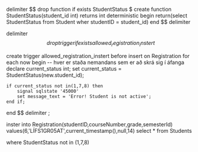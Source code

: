 delimiter $$
drop function if exists StudentStatus $
create function StudentStatus(student_id int)
returns int deterministic
begin
    return(select StudentStatus from Student wher studentID = student_id)
end $$
delimiter

delimiter $$
drop trigger if exists allowed_registration_instert $$

create trigger allowed_registration_instert
before insert on Registration
for each now
begin
    -- hver er staða nemandans sem er að skrá sig í áfanga
    declare current_status int;
    set current_status = StudentStatus(new.student_id);

    if current_status not in(1,7,8) then 
        signal sqlstate '45000'
        set message_text = 'Error! Student is not active';
    end if;
end $$
delimiter ;


inster into Registration(studentID,courseNumber,grade,semesterId)
values(6,'LÍFS1GR05AT',current_timestamp(),null,14)
select * from Students

where StudentStatus not in (1,7,8)
